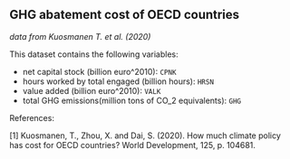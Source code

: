 ## GHG abatement cost of OECD countries
*data from Kuosmanen T. et al. (2020)*

This dataset contains the following variables:

+ net capital stock (billion euro^2010): `CPNK`
+ hours worked by total engaged (billion hours): `HRSN`
+ value added (billion euro^2010): `VALK`
+ total GHG emissions(million tons of CO_2 equivalents): `GHG`

References:

[1] Kuosmanen, T., Zhou, X. and Dai, S. (2020). How much climate policy has cost for OECD countries? World Development, 125, p. 104681.
